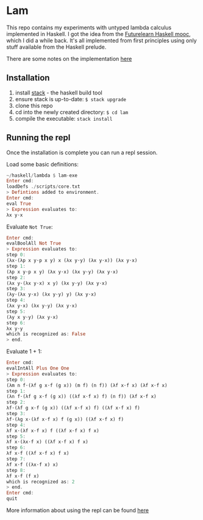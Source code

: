 # Lam
This repo contains my experiments with untyped lambda calculus implemented in Haskell. I got the idea from the [Futurelearn Haskell mooc](https://www.futurelearn.com/courses/functional-programming-haskell), which I did a while back. It's all implemented from first principles using only stuff available from the Haskell prelude.

There are some notes on the implementation [here](./docs/Overview.md)

## Installation
1. install [stack](https://docs.haskellstack.org/en/stable/README/) - the haskell build tool
2. ensure stack is up-to-date: `$ stack upgrade`
3. clone this repo
4. cd into the newly created directory: `$ cd lam`
5. compile the executable: `stack install`

## Running the repl
Once the installation is complete you can run a repl session.

Load some basic definitions:

````haskell
~/haskell/lambda $ lam-exe
Enter cmd:
loadDefs ./scripts/core.txt
> Defintions added to environment.
Enter cmd:
eval True
> Expression evaluates to:
λx y⋅x
````

Evaluate `Not True`:

````haskell
Enter cmd:
evalBoolAll Not True
> Expression evaluates to:
step 0:
(λx⋅(λp x y⋅p x y) x (λx y⋅y) (λx y⋅x)) (λx y⋅x)
step 1:
(λp x y⋅p x y) (λx y⋅x) (λx y⋅y) (λx y⋅x)
step 2:
(λx y⋅(λx y⋅x) x y) (λx y⋅y) (λx y⋅x)
step 3:
(λy⋅(λx y⋅x) (λx y⋅y) y) (λx y⋅x)
step 4:
(λx y⋅x) (λx y⋅y) (λx y⋅x)
step 5:
(λy x y⋅y) (λx y⋅x)
step 6:
λx y⋅y
which is recognized as: False
> end.
````
Evaluate 1 + 1:

````haskell
Enter cmd:
evalIntAll Plus One One
> Expression evaluates to:
step 0:
(λm n f⋅(λf g x⋅f (g x)) (m f) (n f)) (λf x⋅f x) (λf x⋅f x)
step 1:
(λn f⋅(λf g x⋅f (g x)) ((λf x⋅f x) f) (n f)) (λf x⋅f x)
step 2:
λf⋅(λf g x⋅f (g x)) ((λf x⋅f x) f) ((λf x⋅f x) f)
step 3:
λf⋅(λg x⋅(λf x⋅f x) f (g x)) ((λf x⋅f x) f)
step 4:
λf x⋅(λf x⋅f x) f ((λf x⋅f x) f x)
step 5:
λf x⋅(λx⋅f x) ((λf x⋅f x) f x)
step 6:
λf x⋅f ((λf x⋅f x) f x)
step 7:
λf x⋅f ((λx⋅f x) x)
step 8:
λf x⋅f (f x)
which is recognized as: 2
> end.
Enter cmd:
quit
````
More information about using the repl can be found [here](./docs/Repl.md)
